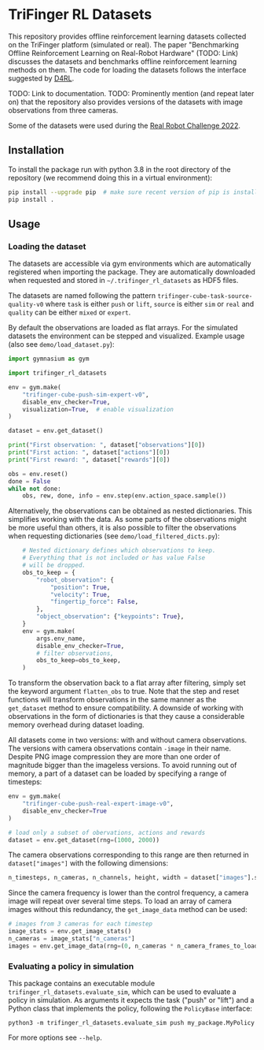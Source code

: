# TriFinger RL Datasets

This repository provides offline reinforcement learning datasets collected on the TriFinger platform (simulated or real). The paper "Benchmarking Offline Reinforcement Learning on Real-Robot Hardware" (TODO: Link) discusses the datasets and benchmarks offline reinforcement learning methods on them. The code for loading the datasets follows the interface suggested by [D4RL](https://github.com/rail-berkeley/d4rl). 

TODO: Link to documentation.
TODO: Prominently mention (and repeat later on) that the repository also provides versions of the datasets with image observations from three cameras.

Some of the datasets were used during the [Real Robot Challenge 2022](https://real-robot-challenge.com).

## Installation

To install the package run with python 3.8 in the root directory of the repository (we recommend doing this in a virtual environment):

```bash
pip install --upgrade pip  # make sure recent version of pip is installed
pip install .
```

## Usage

### Loading the dataset

The datasets are accessible via gym environments which are automatically registered when importing the package. They are automatically downloaded when requested and stored in `~/.trifinger_rl_datasets` as HDF5 files.

The datasets are named following the pattern `trifinger-cube-task-source-quality-v0` where `task` is either `push` or `lift`, `source` is either `sim` or `real` and `quality` can be either `mixed` or `expert`.

By default the observations are loaded as flat arrays. For the simulated datasets the environment can be stepped and visualized. Example usage (also see `demo/load_dataset.py`):

```python
import gymnasium as gym

import trifinger_rl_datasets

env = gym.make(
    "trifinger-cube-push-sim-expert-v0",
    disable_env_checker=True,
    visualization=True,  # enable visualization
)

dataset = env.get_dataset()

print("First observation: ", dataset["observations"][0])
print("First action: ", dataset["actions"][0])
print("First reward: ", dataset["rewards"][0])

obs = env.reset()
done = False
while not done:
    obs, rew, done, info = env.step(env.action_space.sample())
```

Alternatively, the observations can be obtained as nested dictionaries. This simplifies working with the data. As some parts of the observations might be more useful than others, it is also possible to filter the observations when requesting dictionaries (see `demo/load_filtered_dicts.py`):
```python
    # Nested dictionary defines which observations to keep.
    # Everything that is not included or has value False
    # will be dropped.
    obs_to_keep = {
        "robot_observation": {
            "position": True,
            "velocity": True,
            "fingertip_force": False,
        },
        "object_observation": {"keypoints": True},
    }
    env = gym.make(
        args.env_name,
        disable_env_checker=True,
        # filter observations,
        obs_to_keep=obs_to_keep,
    )
```
To transform the observation back to a flat array after filtering, simply set the keyword argument `flatten_obs` to true. Note that the step and reset functions will transform observations in the same manner as the `get_dataset` method to ensure compatibility. A downside of working with observations in the form of dictionaries is that they cause a considerable memory overhead during dataset loading.

All datasets come in two versions: with and without camera observations. The versions with camera observations contain `-image` in their name. Despite PNG image compression they are more than one order of magnitude bigger than the imageless versions. To avoid running out of memory, a part of a dataset can be loaded by specifying a range of timesteps:
```python
env = gym.make(
    "trifinger-cube-push-real-expert-image-v0",
    disable_env_checker=True
)

# load only a subset of obervations, actions and rewards
dataset = env.get_dataset(rng=(1000, 2000))
```
The camera observations corresponding to this range are then returned in `dataset["images"]` with the following dimensions:
```python
n_timesteps, n_cameras, n_channels, height, width = dataset["images"].shape
```
Since the camera frequency is lower than the control frequency, a camera image will repeat over several time steps. To load an array of camera images without this redundancy, the `get_image_data` method can be used:
```python
# images from 3 cameras for each timestep
image_stats = env.get_image_stats()
n_cameras = image_stats["n_cameras"]
images = env.get_image_data(rng=(0, n_cameras * n_camera_frames_to_load)) 
```

### Evaluating a policy in simulation

This package contains an executable module `trifinger_rl_datasets.evaluate_sim`, which
can be used to evaluate a policy in simulation.  As arguments it expects the task
("push" or "lift") and a Python class that implements the policy, following the
`PolicyBase` interface:

    python3 -m trifinger_rl_datasets.evaluate_sim push my_package.MyPolicy

For more options see `--help`.